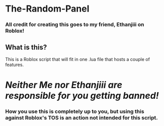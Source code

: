 # The-Random-Panel
### All credit for creating this goes to my friend, Ethanjiii on Roblox!

## What is this?
This is a Roblox script that will fit in one .lua file that hosts a couple of features.

# ***Neither Me nor Ethanjiii are responsible for you getting banned!***
### How you use this is completely up to you, but using this against Roblox's TOS is an action not intended for this script.

